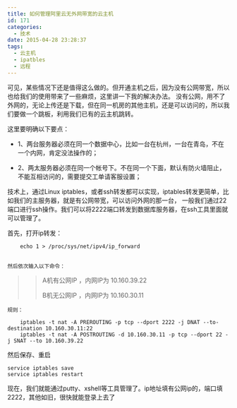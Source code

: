 ```yaml
---
title: 如何管理阿里云无外网带宽的云主机
id: 171
categories:
  - 技术
date: 2015-04-28 23:28:37
tags:
  - 云主机
  - ipatbles
  - 远程
---
```


可见，某些情况下还是值得这么做的。但开通主机之后，因为没有公网带宽，所以也给我们的使用带来了一些麻烦，这里讲一下我的解决办法。 没有公网，用不了外网的，无论上传还是下载，但在同一机房的其他主机，还是可以访问的，所以我们要做一个跳板，利用我们已有的云主机跳转。

这里要明确以下要点： 
- 1、两台服务器必须在同一个数据中心，比如一台在杭州，一台在青岛，不在一个内网，肯定没法操作的；

- 2、两太服务器必须在同一个帐号下。不在同一个下面，默认有防火墙阻止，不能互相访问的，需要提交工单请客服设置；

技术上，通过Linux iptables，或者ssh转发都可以实现，iptables转发更简单，比如我们的主服务器，就是有公网带宽，可以访问外网的那一台， 一般我们通过22端口进行ssh操作。我们可以将2222端口转发到数据库服务器，在ssh工具里面就可以管理了。

首先，打开ip转发：
```
    echo 1 > /proc/sys/net/ipv4/ip_forward
    
```
    然后依次输入以下命令：

> > A机有公网IP ，内网IP为 10.160.39.22
> > 
> > B机无公网IP ，内网IP为 10.160.30.11

    规则：
```
    iptables -t nat -A PREROUTING -p tcp --dport 2222 -j DNAT --to-destination 10.160.30.11:22
    iptables -t nat -A POSTROUTING -d 10.160.30.11 -p tcp --dport 22 -j SNAT --to 10.160.39.22
```
然后保存、重启 
```
service iptables save 
service iptables restart
```
现在，我们就能通过putty、xshell等工具管理了。ip地址填有公网ip的，端口填2222，其他如旧，很快就能登录上去了
